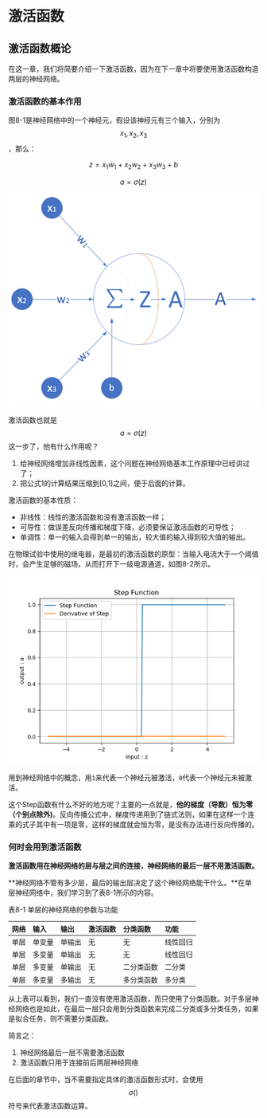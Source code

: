# 激活函数

## 激活函数概论

在这一章，我们将简要介绍一下激活函数，因为在下一章中将要使用激活函数构造两层的神经网络。

### 激活函数的基本作用

图8-1是神经网络中的一个神经元，假设该神经元有三个输入，分别为$$x_1, x_2, x_3$$，那么：

$$z=x_1 w_1 + x_2 w_2 + x_3 w_3 +b \tag{1}$$

$$a = \sigma(z) \tag{2}$$

![&#x56FE;8-1 &#x6FC0;&#x6D3B;&#x51FD;&#x6570;&#x5728;&#x795E;&#x7ECF;&#x5143;&#x4E2D;&#x7684;&#x4F4D;&#x7F6E;](../.gitbook/assets/image%20%28183%29.png)

激活函数也就是$$a=\sigma(z)$$这一步了，他有什么作用呢？

1. 给神经网络增加非线性因素，这个问题在神经网络基本工作原理中已经讲过了；
2. 把公式1的计算结果压缩到\[0,1\]之间，便于后面的计算。

激活函数的基本性质：

* 非线性：线性的激活函数和没有激活函数一样；
* 可导性：做误差反向传播和梯度下降，必须要保证激活函数的可导性；
* 单调性：单一的输入会得到单一的输出，较大值的输入得到较大值的输出。

在物理试验中使用的继电器，是最初的激活函数的原型：当输入电流大于一个阈值时，会产生足够的磁场，从而打开下一级电源通道，如图8-2所示。

![&#x56FE;8-2 &#x7EE7;&#x7535;&#x5668;&#x7684;&#x9636;&#x8DC3;&#x5F62;&#x6001;](../.gitbook/assets/image%20%28143%29.png)

用到神经网络中的概念，用`1`来代表一个神经元被激活，`0`代表一个神经元未被激活。

这个Step函数有什么不好的地方呢？主要的一点就是，**他的梯度（导数）恒为零（个别点除外\)**。反向传播公式中，梯度传递用到了链式法则，如果在这样一个连乘的式子其中有一项是零，这样的梯度就会恒为零，是没有办法进行反向传播的。

### 何时会用到激活函数

**激活函数用在神经网络的层与层之间的连接，神经网络的最后一层不用激活函数。**

**神经网络不管有多少层，最后的输出层决定了这个神经网络能干什么。**在单层神经网络中，我们学习到了表8-1所示的内容。

表8-1 单层的神经网络的参数与功能

| 网络 | 输入 | 输出 | 激活函数 | 分类函数 | 功能 |
| :--- | :--- | :--- | :--- | :--- | :--- |
| 单层 | 单变量 | 单输出 | 无 | 无 | 线性回归 |
| 单层 | 多变量 | 单输出 | 无 | 无 | 线性回归 |
| 单层 | 多变量 | 单输出 | 无 | 二分类函数 | 二分类 |
| 单层 | 多变量 | 多输出 | 无 | 多分类函数 | 多分类 |

从上表可以看到，我们一直没有使用激活函数，而只使用了分类函数。对于多层神经网络也是如此，在最后一层只会用到分类函数来完成二分类或多分类任务，如果是拟合任务，则不需要分类函数。

简言之：

1. 神经网络最后一层不需要激活函数
2. 激活函数只用于连接前后两层神经网络

在后面的章节中，当不需要指定具体的激活函数形式时，会使用$$\sigma()$$符号来代表激活函数运算。

